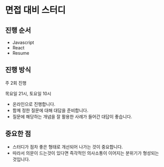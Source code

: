 # 면접 대비 스터디

## 진행 순서 
* Javascript
* React
* Resume

## 진행 방식
주 2회 진행

목요일 21시, 토요일 10시
- 온라인으로 진행합니다. 
- 함께 정한 질문에 대해 대답을 준비합니다. 
- 질문에 해당하는 개념을 잘 활용한 사례가 들어간 대답이 좋습니다. 

## 중요한 점
- 스터디가 점차 좋은 형태로 개선되어 나가는 것이 중요합니다.
- 따라서 의문이 드는것이 있다면 즉각적인 의사소통이 이어지는 분위기가 형성되는 것입니다. 



